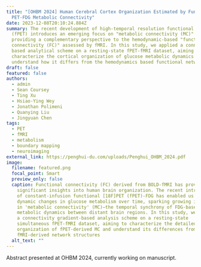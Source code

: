 ```yaml
---
title: "[OHBM 2024] Human Cerebral Cortex Organization Estimated by Functional
  PET-FDG Metabolic Connectivity"
date: 2023-12-08T20:10:24.884Z
summary: The recent development of high-temporal resolution functional PET
  (fPET) introduces an emerging focus on "metabolic connectivity (MC)" ,
  providing a complementary perspective to the hemodynamic-based "functional
  connectivity (FC)" assessed by fMRI. In this study, we applied a connectivity 
  based analytical scheme on a resting-state fPET-fMRI dataset, aiming to 
  characterize the cortical organization of glucose metabolic dynamics and 
  understand how it differs from the hemodynamics based functional network structures. 
draft: false
featured: false
authors:
  - admin
  - Sean Coursey
  - Ting Xu
  - Hsiao-Ying Wey
  - Jonathan Polimeni
  - Quanying Liu
  - Jingyuan Chen
tags:
  - PET
  - fMRI
  - metabolism
  - boundary mapping
  - neuroimaging
external_link: https://penghui-du.com/uploads/Penghui_OHBM_2024.pdf
image:
  filename: featured.png
  focal_point: Smart
  preview_only: false
  caption: Functional connectivity (FC) derived from BOLD-fMRI has provided
    significant insights into human brain organization. The recent introduction
    of constant-infusion functional [18F]PET (fPET)-FDG has enabled us to track
    dynamic changes in glucose metabolism over time, sparking growing interest
    in 'metabolic connectivity' (MC)—the temporal synchrony of FDG-based
    metabolic dynamics between distant brain regions. In this study, we employed
    a connectivity gradient-based analysis scheme on a resting-state
    simultaneous fPET-fMRI dataset, aiming to characterize the detailed cortical
    organization of fPET-derived MC and understand its differences from
    fMRI-derived network structures
  alt_text: ""
---
```

Abstract presented at OHBM 2024, currently working on manuscript.
